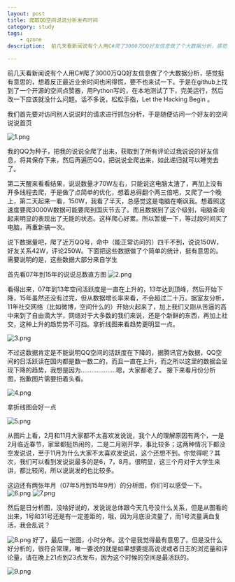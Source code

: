 ```yaml
---
layout: post
title: 爬取QQ空间说说分析发布时间
category: study
tags:
    - qzone
description:  前几天看新闻说有个人用C#爬了3000万QQ好友信息做了个大数据分析，感觉挺有意思的，想着反正最近业余时间也闲得慌，要不也来试一下。于是在github上找到了一个开源的空间点赞器，用Python写的，在本地测试了下，完美运行，然后改一下应该就没什么问题。

---
```


前几天看新闻说有个人用C#爬了3000万QQ好友信息做了个大数据分析，感觉挺有意思的，想着反正最近业余时间也闲得慌，要不也来试一下。于是在github上找到了一个开源的空间点赞器，用Python写的，在本地测试了下，完美运行，然后改一下应该就没什么问题。话不多说，松松手指，Let the Hacking Begin 。

我们首先要对访问别人说说时的请求进行抓包分析，于是随便访问一个好友的空间说说首页

![1.png](http://7xomt5.com1.z0.glb.clouddn.com/1.png)

我的QQ为种子，把我的说说全爬了出来，获取到了所有评论过我说说的好友信息，将其保存下来，然后再遍历QQ，把说说全爬出来，如此递归就可以睡觉去了。

第二天醒来看看结果，说说数量才70W左右，只能说这电脑太渣了，再加上没有开多线程去爬，于是做了点简单的优化，想着总得翻个两三倍吧，又爬了一个晚上，第二天起来一看，150W，我看了半天，总感觉这是电脑在嘲讽我。想着照这速度要爬3000W数据可能要爬到国庆节去了。而且数据到了这个级别，电脑查询起来明显的表现出了无能的状态。这样爬心好累。所以暂缓一下，等过段时间买了电脑，再重新搞一次。

说下数据量吧，爬了近万QQ号，命中（能正常访问的）四千不到，说说150W，好友关系42W，评论250W。下面把这些数据做了个简单的统计，挺有意思的。需要说明的是，这些数据大部分来自学生

首先看07年到15年的说说总数直方图
![2.png](http://7xomt5.com1.z0.glb.clouddn.com/2.png)

看得出来，07年到13年空间活跃度是一直在上升的，13年达到顶峰，然后开始下降，15年虽然还没有过完，但从数据增长率来看，不会超过二十万。据室友分析，11年社交网络（比如微博，空间什么的）开始火起来了，加上我们又刚从苦逼的高中来到了自由滴大学，网络对于大多数的我们来说，还是个新鲜的东西，再加上社交，这种上升的趋势势不可挡。拿折线图来看趋势更明显一点。

![3.png](http://7xomt5.com1.z0.glb.clouddn.com/3.png)

不过这数据肯定是不能说明QQ空间的活跃度在下降的，据腾讯官方数据，QQ空间的日活跃读在国内都是数一数二的，而且一直在上升，而之所以这里的数据会呈现下降的趋势，我想是因为....................嗯，大家都老了。
接下来看月份分析图，抱歉图片需要扭着头看。

![4.png](http://7xomt5.com1.z0.glb.clouddn.com/4.png)

拿折线图会好一点

![5.png](http://7xomt5.com1.z0.glb.clouddn.com/5.png)

从图片上看，2月和11月大家都不太喜欢发说说，我个人的理解原因有两个，一是2月临近春节，家里都挺热闹的，二是二月刚开学，事比较多；这两种情况下都没空发说说，至于11月为什么大家不太喜欢发说说，这个还想不到。你觉得呢？其次，我们可以看到发说说最多的是6，7，8月。很明显，这三个月对于大学生来讲，都比较闲，所以说说发的也比较多。

这边还有两张年月（07年5月到15年9月）的分析图，你们可以感受一下。
![6.png](http://7xomt5.com1.z0.glb.clouddn.com/6.png)
![7.png](http://7xomt5.com1.z0.glb.clouddn.com/7.png)

然后是日分析图，没啥好说的，发说说总体跟今天几号没什么关系，但是从图看的出来，1号和31号还是有一定差距的，哦，因为月底没流量了，而1号流量满血复活，我会乱说？

![8.png](http://7xomt5.com1.z0.glb.clouddn.com/8.png)
好了，最后一张图，小时分布。这个是我觉得最有意思了。但是没什么好分析的，很符合常理，唯一要说的就是如果想要提高说说或者日志的浏览量和评论量，请在晚上21点到23点发布，因为这个时候的空间是最活跃的。

![9.png](http://7xomt5.com1.z0.glb.clouddn.com/9.png)